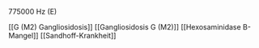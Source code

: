 775000 Hz (E)

[[G (M2) Gangliosidosis]]
[[Gangliosidosis G (M2)]]
[[Hexosaminidase B-Mangel]]
[[Sandhoff-Krankheit]]
